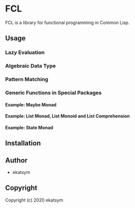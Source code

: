 # FCL
FCL is a library for functional programming in Common Lisp.

## Usage

### Lazy Evaluation

### Algebraic Data Type

### Pattern Matching

### Generic Functions in Special Packages

#### Example: Maybe Monad

#### Example: List Monad, List Monoid and List Comprehension

#### Example: State Monad

## Installation

## Author

* ekatsym

## Copyright

Copyright (c) 2020 ekatsym
